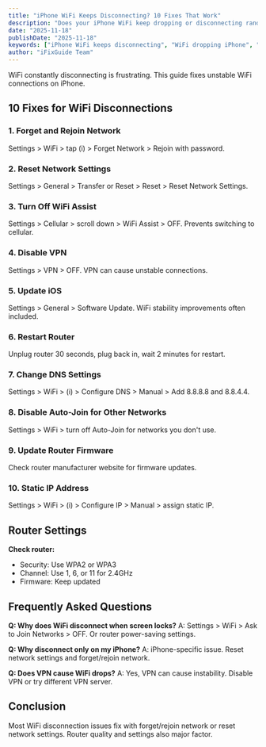 ```yaml
---
title: "iPhone WiFi Keeps Disconnecting? 10 Fixes That Work"
description: "Does your iPhone WiFi keep dropping or disconnecting randomly? Fix unstable WiFi connections with our complete troubleshooting guide."
date: "2025-11-18"
publishDate: "2025-11-18"
keywords: ["iPhone WiFi keeps disconnecting", "WiFi dropping iPhone", "unstable WiFi connection", "WiFi disconnects randomly", "fix WiFi dropping"]
author: "iFixGuide Team"
---
```


WiFi constantly disconnecting is frustrating. This guide fixes unstable WiFi connections on iPhone.

## 10 Fixes for WiFi Disconnections

### 1. Forget and Rejoin Network
Settings > WiFi > tap (i) > Forget Network > Rejoin with password.

### 2. Reset Network Settings
Settings > General > Transfer or Reset > Reset > Reset Network Settings.

### 3. Turn Off WiFi Assist
Settings > Cellular > scroll down > WiFi Assist > OFF. Prevents switching to cellular.

### 4. Disable VPN
Settings > VPN > OFF. VPN can cause unstable connections.

### 5. Update iOS
Settings > General > Software Update. WiFi stability improvements often included.

### 6. Restart Router
Unplug router 30 seconds, plug back in, wait 2 minutes for restart.

### 7. Change DNS Settings
Settings > WiFi > (i) > Configure DNS > Manual > Add 8.8.8.8 and 8.8.4.4.

### 8. Disable Auto-Join for Other Networks
Settings > WiFi > turn off Auto-Join for networks you don't use.

### 9. Update Router Firmware
Check router manufacturer website for firmware updates.

### 10. Static IP Address
Settings > WiFi > (i) > Configure IP > Manual > assign static IP.

## Router Settings

**Check router:**
- Security: Use WPA2 or WPA3
- Channel: Use 1, 6, or 11 for 2.4GHz
- Firmware: Keep updated

## Frequently Asked Questions

**Q: Why does WiFi disconnect when screen locks?**
A: Settings > WiFi > Ask to Join Networks > OFF. Or router power-saving settings.

**Q: Why disconnect only on my iPhone?**
A: iPhone-specific issue. Reset network settings and forget/rejoin network.

**Q: Does VPN cause WiFi drops?**
A: Yes, VPN can cause instability. Disable VPN or try different VPN server.

## Conclusion
Most WiFi disconnection issues fix with forget/rejoin network or reset network settings. Router quality and settings also major factor.
